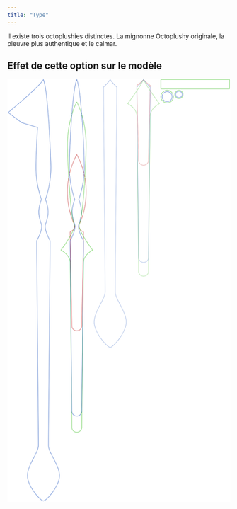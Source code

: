 ```yaml
---
title: "Type"
---
```


Il existe trois octoplushies distinctes. La mignonne Octoplushy originale, la pieuvre plus authentique et le calmar.

## Effet de cette option sur le modèle

![Cette image montre l'effet de cette option en superposant plusieurs variantes qui ont une valeur différente pour cette option](octoplushy_type_sample.svg "Effet de cette option sur le modèle")

